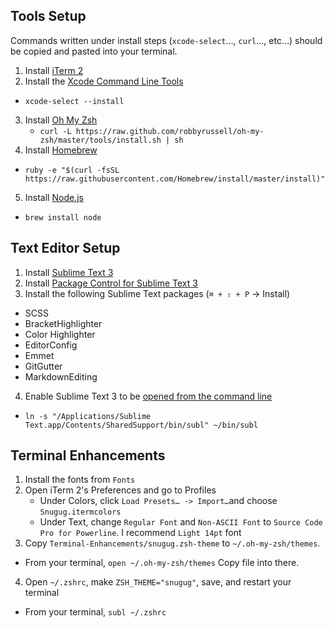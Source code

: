 ## Tools Setup

Commands written under install steps (`xcode-select`…, `curl`…, etc…) should be copied and pasted into your terminal.

1. Install [iTerm 2](http://www.iterm2.com/#/section/home)
2. Install the [Xcode Command Line Tools](https://developer.apple.com/library/ios/technotes/tn2339/_index.html)
  * `xcode-select --install`
3. Install [Oh My Zsh](https://github.com/robbyrussell/oh-my-zsh)
	* `curl -L https://raw.github.com/robbyrussell/oh-my-zsh/master/tools/install.sh | sh`
4. Install [Homebrew](http://brew.sh/)
  * `ruby -e "$(curl -fsSL https://raw.githubusercontent.com/Homebrew/install/master/install)"`
5. Install [Node.js](http://nodejs.org/)
  * `brew install node`

## Text Editor Setup
1. Install [Sublime Text 3](http://www.sublimetext.com/3)
2. Install [Package Control for Sublime Text 3](https://packagecontrol.io/installation)
3. Install the following Sublime Text packages (`⌘ + ⇧ + P` -> Install)
  * SCSS
  * BracketHighlighter
  * Color Highlighter
  * EditorConfig
  * Emmet
  * GitGutter
  * MarkdownEditing 
4. Enable Sublime Text 3 to be [opened from the command line](https://www.sublimetext.com/docs/3/osx_command_line.html)
  * `ln -s "/Applications/Sublime Text.app/Contents/SharedSupport/bin/subl" ~/bin/subl`

## Terminal Enhancements
1. Install the fonts from `Fonts`
2. Open iTerm 2's Preferences and go to Profiles
	* Under Colors, click `Load Presets… -> Import…`and choose `Snugug.itermcolors`
	* Under Text, change `Regular Font` and `Non-ASCII Font` to `Source Code Pro for Powerline`. I recommend `Light 14pt` font
3. Copy `Terminal-Enhancements/snugug.zsh-theme` to `~/.oh-my-zsh/themes`.
  * From your terminal, `open ~/.oh-my-zsh/themes` Copy file into there.
4. Open `~/.zshrc`, make `ZSH_THEME="snugug"`, save, and restart your terminal
  * From your terminal, `subl ~/.zshrc`